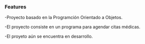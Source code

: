 ### Features

-Proyecto basado en la Programción Orientado a Objetos.

-El proyecto consiste en un programa para agendar citas médicas.

-El proyeto aún se encuentra en desarrollo.

